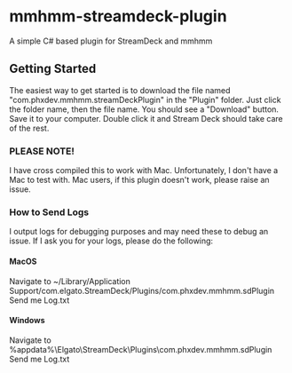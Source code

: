 # mmhmm-streamdeck-plugin
A simple C# based plugin for StreamDeck and mmhmm
## Getting Started
The easiest way to get started is to download the file named "com.phxdev.mmhmm.streamDeckPlugin" in the "Plugin" folder. Just click the folder name, then the file name.
You should see a "Download" button. Save it to your computer. Double click it and Stream Deck should take care of the rest.

### PLEASE NOTE!
I have cross compiled this to work with Mac. Unfortunately, I don't have a Mac to test with. Mac users, if this plugin doesn't work, please raise an issue. 

### How to Send Logs
I output logs for debugging purposes and may need these to debug an issue. If I ask you for your logs, please do the following:

#### MacOS
Navigate to ~/Library/Application Support/com.elgato.StreamDeck/Plugins/com.phxdev.mmhmm.sdPlugin<br/>
Send me Log.txt

#### Windows
Navigate to %appdata%\Elgato\StreamDeck\Plugins\com.phxdev.mmhmm.sdPlugin<br/>
Send me Log.txt
